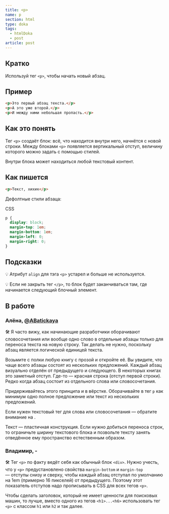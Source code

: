 ```yaml
---
title: <p>
name: p
section: html
type: doka
tags:
  - htmlDoka
  - post
article: post
---
```


## Кратко

Используй тег `<p>`, чтобы начать новый абзац.

## Пример

```html
<p>Это первый абзац текста.</p>
<p>А это уже второй.</p>
<p>И между ними небольшая пропасть.</p>
```

## Как это понять

Тег `<p>` создаёт блок: всё, что находится внутри него, начнётся с новой строки. Между блоками `<p>` появляется вертикальный отступ, величину которого можно задать с помощью стилей.

Внутри блока может находиться любой текстовый контент.

## Как пишется

```html
<p>Текст, хихик</p>
```

Дефолтные стили абзаца:

CSS

```css
p {
  display: block;
  margin-top: 1em;
  margin-bottom: 1em;
  margin-left: 0;
  margin-right: 0;
}
```

## Подсказки

💡 Атрибут `align` для тэга `<p>` устарел и больше не используется.

💡 Если не закрыть тег `</p>`, то блок будет заканчиваться там, где начинается следующий блочный элемент.

## В работе

<h3>Алёна, <a href="https://twitter.com/ABatickaya" target="_blank" rel="nofollow noopener noreferrer" class="twitter">@ABatickaya</a></h3>

🛠 Я часто вижу, как начинающие разработчики оборачивают словосочетания или вообще одно слово в отдельные абзацы только для переноса текста на новую строку. Так делать не нужно, поскольку абзац является логической единицей текста.

Возьмите с полки любую книгу с прозой и откройте её. Вы увидите, что чаще всего абзацы состоят из нескольких предложений. Каждый абзац визуально отделён от предыдущего и следующего. В некоторых книгах это заметный отступ. Где-то — красная строка (отступ первой строки). Редко когда абзац состоит из отдельного слова или словосочетания.

Придерживайтесь этого принципа и в вёрстке. Оборачивайте в тег `p` как минимум одно полное предложение или текст из нескольких предложений.

Если нужен текстовый тег для слова или словосочетания — обратите внимание на [<span>]().

Текст — пластичная конструкция. Если нужно добиться переноса строк, то ограничьте ширину текстового блока и позвольте тексту занять отведённое ему пространство естественным образом.

<h3>Владимир, <span class="twitter">-</span></h3>

🛠 Тег `<p>` по факту ведёт себя как обычный блок `<div>`. Нужно учесть, что у `<p>` предустановлено свойства `margin-bottom` и `margin-top` — отступы снизу и сверху, чтобы каждый абзац отступал по умолчанию на 1em (примерно 16 пикселей) от предыдущего. Поэтому этот показатель отступов надо прописывать в CSS для всех тегов `<p>`.

Чтобы сделать заголовок, который не имеет ценности для поисковых машин, то лучше, вместо одного из тегов `<h1>...<h6>` использовать тег `<p>` с классом `h1` или `h2` и так далее.
